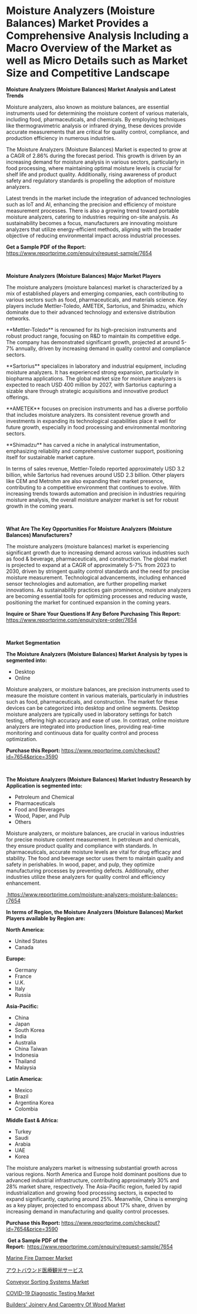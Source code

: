 <p><h1>Moisture Analyzers (Moisture Balances) Market Provides a Comprehensive Analysis Including a Macro Overview of the Market as well as Micro Details such as Market Size and Competitive Landscape</h1></p><p><strong>Moisture Analyzers (Moisture Balances) Market Analysis and Latest Trends</strong></p>
<p><p>Moisture analyzers, also known as moisture balances, are essential instruments used for determining the moisture content of various materials, including food, pharmaceuticals, and chemicals. By employing techniques like thermogravimetric analysis or infrared drying, these devices provide accurate measurements that are critical for quality control, compliance, and production efficiency in numerous industries. </p><p>The Moisture Analyzers (Moisture Balances) Market is expected to grow at a CAGR of 2.86% during the forecast period. This growth is driven by an increasing demand for moisture analysis in various sectors, particularly in food processing, where maintaining optimal moisture levels is crucial for shelf life and product quality. Additionally, rising awareness of product safety and regulatory standards is propelling the adoption of moisture analyzers.</p><p>Latest trends in the market include the integration of advanced technologies such as IoT and AI, enhancing the precision and efficiency of moisture measurement processes. There is also a growing trend toward portable moisture analyzers, catering to industries requiring on-site analysis. As sustainability becomes a focus, manufacturers are innovating moisture analyzers that utilize energy-efficient methods, aligning with the broader objective of reducing environmental impact across industrial processes.</p></p>
<p><strong>Get a Sample PDF of the Report:&nbsp;</strong> <a href="https://www.reportprime.com/enquiry/request-sample/7654">https://www.reportprime.com/enquiry/request-sample/7654</a></p>
<p>&nbsp;</p>
<p><strong>Moisture Analyzers (Moisture Balances) Major Market Players</strong></p>
<p><p>The moisture analyzers (moisture balances) market is characterized by a mix of established players and emerging companies, each contributing to various sectors such as food, pharmaceuticals, and materials science. Key players include Mettler-Toledo, AMETEK, Sartorius, and Shimadzu, which dominate due to their advanced technology and extensive distribution networks.</p><p>**Mettler-Toledo** is renowned for its high-precision instruments and robust product range, focusing on R&D to maintain its competitive edge. The company has demonstrated significant growth, projected at around 5-7% annually, driven by increasing demand in quality control and compliance sectors.</p><p>**Sartorius** specializes in laboratory and industrial equipment, including moisture analyzers. It has experienced strong expansion, particularly in biopharma applications. The global market size for moisture analyzers is expected to reach USD 400 million by 2027, with Sartorius capturing a sizable share through strategic acquisitions and innovative product offerings.</p><p>**AMETEK** focuses on precision instruments and has a diverse portfolio that includes moisture analyzers. Its consistent revenue growth and investments in expanding its technological capabilities place it well for future growth, especially in food processing and environmental monitoring sectors.</p><p>**Shimadzu** has carved a niche in analytical instrumentation, emphasizing reliability and comprehensive customer support, positioning itself for sustainable market capture. </p><p>In terms of sales revenue, Mettler-Toledo reported approximately USD 3.2 billion, while Sartorius had revenues around USD 2.3 billion. Other players like CEM and Metrohm are also expanding their market presence, contributing to a competitive environment that continues to evolve. With increasing trends towards automation and precision in industries requiring moisture analysis, the overall moisture analyzer market is set for robust growth in the coming years.</p></p>
<p>&nbsp;</p>
<p><strong>What Are The Key Opportunities For Moisture Analyzers (Moisture Balances) Manufacturers?</strong></p>
<p><p>The moisture analyzers (moisture balances) market is experiencing significant growth due to increasing demand across various industries such as food & beverage, pharmaceuticals, and construction. The global market is projected to expand at a CAGR of approximately 5-7% from 2023 to 2030, driven by stringent quality control standards and the need for precise moisture measurement. Technological advancements, including enhanced sensor technologies and automation, are further propelling market innovations. As sustainability practices gain prominence, moisture analyzers are becoming essential tools for optimizing processes and reducing waste, positioning the market for continued expansion in the coming years.</p></p>
<p><strong>Inquire or Share Your Questions If Any Before Purchasing This Report:</strong> <a href="https://www.reportprime.com/enquiry/pre-order/7654">https://www.reportprime.com/enquiry/pre-order/7654</a></p>
<p>&nbsp;</p>
<p><strong>Market Segmentation</strong></p>
<p><strong>The Moisture Analyzers (Moisture Balances) Market Analysis by types is segmented into:</strong></p>
<p><ul><li>Desktop</li><li>Online</li></ul></p>
<p><p>Moisture analyzers, or moisture balances, are precision instruments used to measure the moisture content in various materials, particularly in industries such as food, pharmaceuticals, and construction. The market for these devices can be categorized into desktop and online segments. Desktop moisture analyzers are typically used in laboratory settings for batch testing, offering high accuracy and ease of use. In contrast, online moisture analyzers are integrated into production lines, providing real-time monitoring and continuous data for quality control and process optimization.</p></p>
<p><strong>Purchase this Report:&nbsp;</strong><a href="https://www.reportprime.com/checkout?id=7654&price=3590">https://www.reportprime.com/checkout?id=7654&price=3590</a></p>
<p>&nbsp;</p>
<p><strong>The Moisture Analyzers (Moisture Balances) Market Industry Research by Application is segmented into:</strong></p>
<p><ul><li>Petroleum and Chemical</li><li>Pharmaceuticals</li><li>Food and Beverages</li><li>Wood, Paper, and Pulp</li><li>Others</li></ul></p>
<p><p>Moisture analyzers, or moisture balances, are crucial in various industries for precise moisture content measurement. In petroleum and chemicals, they ensure product quality and compliance with standards. In pharmaceuticals, accurate moisture levels are vital for drug efficacy and stability. The food and beverage sector uses them to maintain quality and safety in perishables. In wood, paper, and pulp, they optimize manufacturing processes by preventing defects. Additionally, other industries utilize these analyzers for quality control and efficiency enhancement.</p></p>
<p><a href="https://www.reportprime.com/moisture-analyzers-moisture-balances-r7654">&nbsp;https://www.reportprime.com/moisture-analyzers-moisture-balances-r7654</a></p>
<p><strong>In terms of Region, the Moisture Analyzers (Moisture Balances) Market Players available by Region are:</strong></p>
<p>
    <p> <strong> North America: </strong>
        <ul>
            <li>United States</li>
            <li>Canada</li>
        </ul>
        </p> 
    <p> <strong> Europe: </strong>
        <ul>
            <li>Germany</li>
            <li>France</li>
            <li>U.K.</li>
            <li>Italy</li>
            <li>Russia</li>
        </ul>
        </p> 
    <p> <strong> Asia-Pacific: </strong>
        <ul>
            <li>China</li>
            <li>Japan</li>
            <li>South Korea</li>
            <li>India</li>
            <li>Australia</li>
            <li>China Taiwan</li>
            <li>Indonesia</li>
            <li>Thailand</li>
            <li>Malaysia</li>
        </ul>
        </p> 
    <p> <strong> Latin America: </strong>
        <ul>
            <li>Mexico</li>
            <li>Brazil</li>
            <li>Argentina Korea</li>
            <li>Colombia</li>
        </ul>
        </p> 
    <p> <strong> Middle East & Africa: </strong>
        <ul>
            <li>Turkey</li>
            <li>Saudi</li>
            <li>Arabia</li>
            <li>UAE</li>
            <li>Korea</li>
        </ul>
    </p>
    </p>
<p><p>The moisture analyzers market is witnessing substantial growth across various regions. North America and Europe hold dominant positions due to advanced industrial infrastructure, contributing approximately 30% and 28% market share, respectively. The Asia-Pacific region, fueled by rapid industrialization and growing food processing sectors, is expected to expand significantly, capturing around 25%. Meanwhile, China is emerging as a key player, projected to encompass about 17% share, driven by increasing demand in manufacturing and quality control processes.</p></p>
<p><strong>Purchase this Report: </strong><a href="https://www.reportprime.com/checkout?id=7654&price=3590">https://www.reportprime.com/checkout?id=7654&price=3590</a></p>
<p>&nbsp;<strong>Get a Sample PDF of the Report:&nbsp;&nbsp;</strong><a href="https://www.reportprime.com/enquiry/request-sample/7654">https://www.reportprime.com/enquiry/request-sample/7654</a></p>
<p><strong></strong></p>
<p><p><a href="https://github.com/NathanColeman327/Market-Research-Report-List-1/blob/main/marine-fire-damper-market.md">Marine Fire Damper Market</a></p><p><a href="https://medium.com/@maudabbott7/outbound-medical-tourism-services-c650bf70f3d5">アウトバウンド医療観光サービス</a></p><p><a href="https://www.linkedin.com/pulse/conveyor-sorting-systems-industry-forecast-market-shifts-strategic-anhre?trackingId=5kolPbQwQEW5jliEcYw9ew%3D%3D">Conveyor Sorting Systems Market</a></p><p><a href="https://medium.com/@mdalsohelmia44/global-covid-19-diagnostic-testing-industry-types-applications-market-players-regional-growth-95bac90e40ca">COVID-19 Diagnostic Testing Market</a></p><p><a href="https://issuu.com/reportprime-2/docs/builders-joinery-and-carpentry-of-w_2ef3b2b5595fbc">Builders' Joinery And Carpentry Of Wood Market</a></p></p>